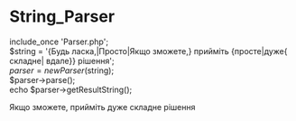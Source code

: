 # String_Parser

include_once 'Parser.php';  
$string = '{Будь ласка,|Просто|Якщо зможете,} прийміть {просте|дуже{ складне| вдале}} рішення';  
$parser = new Parser($string);  
$parser->parse();  
echo $parser->getResultString();

Якщо зможете, прийміть дуже складне рішення
